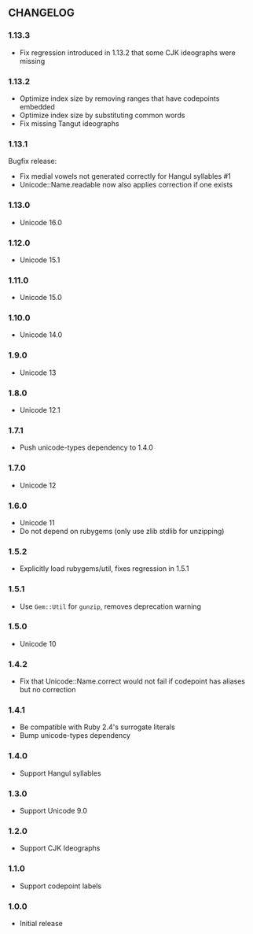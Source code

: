 ## CHANGELOG

### 1.13.3

- Fix regression introduced in 1.13.2 that some CJK ideographs were missing

### 1.13.2

- Optimize index size by removing ranges that have codepoints embedded
- Optimize index size by substituting common words
- Fix missing Tangut ideographs

### 1.13.1

Bugfix release:

- Fix medial vowels not generated correctly for Hangul syllables #1
- Unicode::Name.readable now also applies correction if one exists

### 1.13.0

- Unicode 16.0

### 1.12.0

- Unicode 15.1

### 1.11.0

- Unicode 15.0

### 1.10.0

- Unicode 14.0

### 1.9.0

- Unicode 13

### 1.8.0

- Unicode 12.1

### 1.7.1

- Push unicode-types dependency to 1.4.0

### 1.7.0

- Unicode 12

### 1.6.0

- Unicode 11
- Do not depend on rubygems (only use zlib stdlib for unzipping)

### 1.5.2

- Explicitly load rubygems/util, fixes regression in 1.5.1

### 1.5.1

- Use `Gem::Util` for `gunzip`, removes deprecation warning

### 1.5.0

- Unicode 10

### 1.4.2

- Fix that Unicode::Name.correct would not fail if codepoint has aliases but no correction

### 1.4.1

- Be compatible with Ruby 2.4's surrogate literals
- Bump unicode-types dependency

### 1.4.0

- Support Hangul syllables

### 1.3.0

- Support Unicode 9.0

### 1.2.0

- Support CJK Ideographs

### 1.1.0

- Support codepoint labels

### 1.0.0

- Initial release
